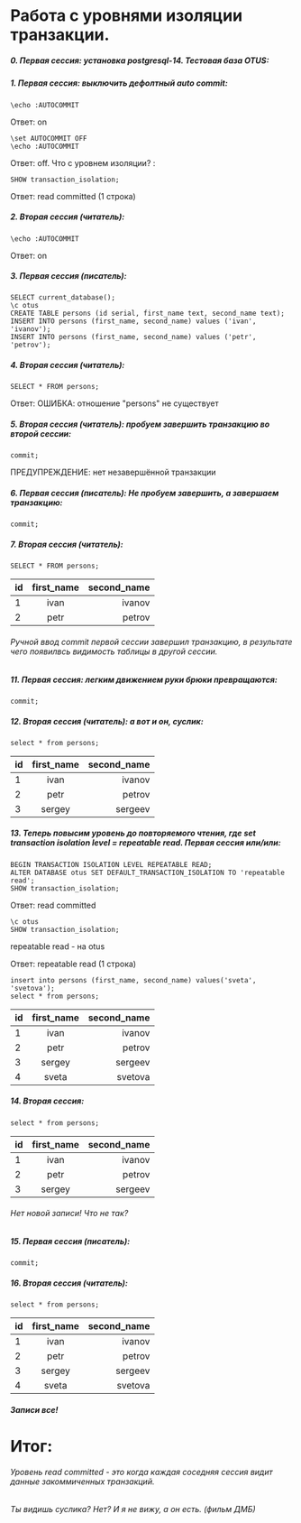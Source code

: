 # Работа с уровнями изоляции транзакции.
##### 0. Первая сессия: установка postgresql-14. Тестовая база OTUS:
##### 1. Первая сессия: выключить дефолтный auto commit:
```
\echo :AUTOCOMMIT
```
Ответ: on
```
\set AUTOCOMMIT OFF
\echo :AUTOCOMMIT
```
Ответ: off.  Что с уровнем изоляции? :
```
SHOW transaction_isolation;
```
Ответ: read committed (1 строка)
##### 2. Вторая сессия (читатель):
```
\echo :AUTOCOMMIT
```
Ответ: on
##### 3. Первая сессия (писатель):
```
SELECT current_database();
\c otus
CREATE TABLE persons (id serial, first_name text, second_name text);
INSERT INTO persons (first_name, second_name) values ('ivan', 'ivanov'); 
INSERT INTO persons (first_name, second_name) values ('petr', 'petrov'); 
```
##### 4. Вторая сессия (читатель):
```
SELECT * FROM persons;
```
Ответ: ОШИБКА:  отношение "persons" не существует
##### 5.  Вторая сессия (читатель): пробуем завершить транзакцию во второй сессии: 
```
commit;
```
ПРЕДУПРЕЖДЕНИЕ:  нет незавершённой транзакции
##### 6. Первая сессия (писатель): Не пробуем завершить, а завершаем транзакцию: 
```
commit;
```
##### 7. Вторая сессия (читатель):
```
SELECT * FROM persons;
```
id|first_name|second_name|
:----|:--------:|-----:
1  |ivan    |ivanov |
2|  petr   |petrov | 
###### Ручной ввод commit первой сессии завершил транзакцию, в результате чего появилвсь видимость таблицы в другой сессии.
##### 11. Первая сессия: легким движением руки брюки превращаются:
```
commit;
```
##### 12. Вторая сессия (читатель): а вот и он, суслик:
```
select * from persons;
```
id|first_name|second_name|
:----|:--------:|-----:
1  |ivan    |ivanov |
2|  petr   |petrov | 
3|  sergey   |sergeev |


##### 13. Теперь повысим уровень до повторяемого чтения, где set transaction isolation level = repeatable read. Первая сессия или/или:
```
BEGIN TRANSACTION ISOLATION LEVEL REPEATABLE READ;
ALTER DATABASE otus SET DEFAULT_TRANSACTION_ISOLATION TO 'repeatable read';
SHOW transaction_isolation;
```
Ответ: read committed
```
\c otus
SHOW transaction_isolation;
```
repeatable read - на otus

Ответ: repeatable read (1 строка)
```
insert into persons (first_name, second_name) values('sveta', 'svetova');
select * from persons;
```
id|first_name|second_name|
:----|:--------:|-----:
1  |ivan    |ivanov |
2|  petr   |petrov | 
3|  sergey   |sergeev |
4|  sveta   |svetova |

##### 14. Вторая сессия:
```
select * from persons; 
```
id|first_name|second_name|
:----|:--------:|-----:
1  |ivan    |ivanov |
2|  petr   |petrov | 
3|  sergey   |sergeev |

###### Нет новой записи! Что не так?  
##### 15. Первая сессия (писатель): 
```
commit;
```
##### 16. Вторая сессия (читатель): 
```
select * from persons;
```
id|first_name|second_name|
:----|:--------:|-----:
1  |ivan    |ivanov |
2|  petr   |petrov | 
3|  sergey   |sergeev |
4|  sveta   |svetova |

##### Записи все!
# Итог: 
###### Уровень read committed - это когда каждая соседняя сессия видит данные закоммиченных транзакций.









###### Ты видишь суслика? Нет? И я не вижу, а он есть. (фильм ДМБ)




















